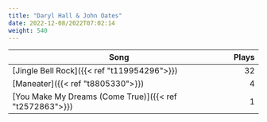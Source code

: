 ```yaml
---
title: "Daryl Hall & John Oates"
date: 2022-12-08/2022T07:02:14
weight: 540
---
```




 Song | Plays 
----- | -----:
[Jingle Bell Rock]({{< ref "t119954296">}}) | 32
[Maneater]({{< ref "t8805330">}}) | 4
[You Make My Dreams (Come True)]({{< ref "t2572863">}}) | 1

